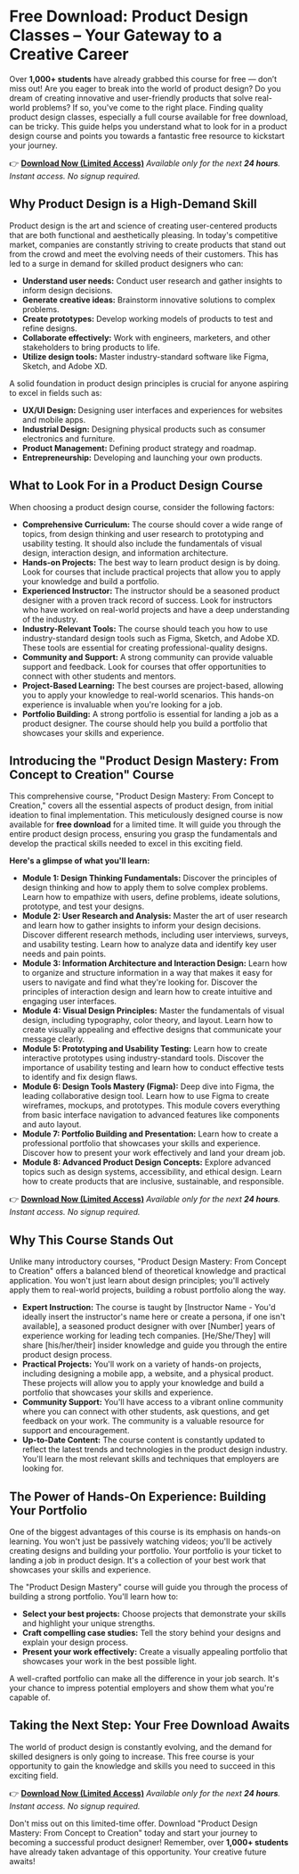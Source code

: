 # Free Download: Product Design Classes – Your Gateway to a Creative Career

Over **1,000+ students** have already grabbed this course for free — don’t miss out! Are you eager to break into the world of product design? Do you dream of creating innovative and user-friendly products that solve real-world problems? If so, you've come to the right place. Finding quality product design classes, especially a full course available for free download, can be tricky. This guide helps you understand what to look for in a product design course and points you towards a fantastic free resource to kickstart your journey.

👉 [**Download Now (Limited Access)**](https://udemywork.com/product-design-classes)
_Available only for the next **24 hours**. Instant access. No signup required._

## Why Product Design is a High-Demand Skill

Product design is the art and science of creating user-centered products that are both functional and aesthetically pleasing. In today's competitive market, companies are constantly striving to create products that stand out from the crowd and meet the evolving needs of their customers. This has led to a surge in demand for skilled product designers who can:

*   **Understand user needs:** Conduct user research and gather insights to inform design decisions.
*   **Generate creative ideas:** Brainstorm innovative solutions to complex problems.
*   **Create prototypes:** Develop working models of products to test and refine designs.
*   **Collaborate effectively:** Work with engineers, marketers, and other stakeholders to bring products to life.
*   **Utilize design tools:** Master industry-standard software like Figma, Sketch, and Adobe XD.

A solid foundation in product design principles is crucial for anyone aspiring to excel in fields such as:

*   **UX/UI Design:** Designing user interfaces and experiences for websites and mobile apps.
*   **Industrial Design:** Designing physical products such as consumer electronics and furniture.
*   **Product Management:** Defining product strategy and roadmap.
*   **Entrepreneurship:** Developing and launching your own products.

## What to Look For in a Product Design Course

When choosing a product design course, consider the following factors:

*   **Comprehensive Curriculum:** The course should cover a wide range of topics, from design thinking and user research to prototyping and usability testing. It should also include the fundamentals of visual design, interaction design, and information architecture.
*   **Hands-on Projects:** The best way to learn product design is by doing. Look for courses that include practical projects that allow you to apply your knowledge and build a portfolio.
*   **Experienced Instructor:** The instructor should be a seasoned product designer with a proven track record of success. Look for instructors who have worked on real-world projects and have a deep understanding of the industry.
*   **Industry-Relevant Tools:** The course should teach you how to use industry-standard design tools such as Figma, Sketch, and Adobe XD. These tools are essential for creating professional-quality designs.
*   **Community and Support:** A strong community can provide valuable support and feedback. Look for courses that offer opportunities to connect with other students and mentors.
*   **Project-Based Learning:** The best courses are project-based, allowing you to apply your knowledge to real-world scenarios. This hands-on experience is invaluable when you're looking for a job.
*   **Portfolio Building:** A strong portfolio is essential for landing a job as a product designer. The course should help you build a portfolio that showcases your skills and experience.

## Introducing the "Product Design Mastery: From Concept to Creation" Course

This comprehensive course, "Product Design Mastery: From Concept to Creation," covers all the essential aspects of product design, from initial ideation to final implementation. This meticulously designed course is now available for **free download** for a limited time. It will guide you through the entire product design process, ensuring you grasp the fundamentals and develop the practical skills needed to excel in this exciting field.

**Here's a glimpse of what you'll learn:**

*   **Module 1: Design Thinking Fundamentals:** Discover the principles of design thinking and how to apply them to solve complex problems. Learn how to empathize with users, define problems, ideate solutions, prototype, and test your designs.
*   **Module 2: User Research and Analysis:** Master the art of user research and learn how to gather insights to inform your design decisions. Discover different research methods, including user interviews, surveys, and usability testing. Learn how to analyze data and identify key user needs and pain points.
*   **Module 3: Information Architecture and Interaction Design:** Learn how to organize and structure information in a way that makes it easy for users to navigate and find what they're looking for. Discover the principles of interaction design and learn how to create intuitive and engaging user interfaces.
*   **Module 4: Visual Design Principles:** Master the fundamentals of visual design, including typography, color theory, and layout. Learn how to create visually appealing and effective designs that communicate your message clearly.
*   **Module 5: Prototyping and Usability Testing:** Learn how to create interactive prototypes using industry-standard tools. Discover the importance of usability testing and learn how to conduct effective tests to identify and fix design flaws.
*   **Module 6: Design Tools Mastery (Figma):** Deep dive into Figma, the leading collaborative design tool. Learn how to use Figma to create wireframes, mockups, and prototypes. This module covers everything from basic interface navigation to advanced features like components and auto layout.
*   **Module 7: Portfolio Building and Presentation:** Learn how to create a professional portfolio that showcases your skills and experience. Discover how to present your work effectively and land your dream job.
*   **Module 8: Advanced Product Design Concepts:** Explore advanced topics such as design systems, accessibility, and ethical design. Learn how to create products that are inclusive, sustainable, and responsible.

👉 [**Download Now (Limited Access)**](https://udemywork.com/product-design-classes)
_Available only for the next **24 hours**. Instant access. No signup required._

## Why This Course Stands Out

Unlike many introductory courses, "Product Design Mastery: From Concept to Creation" offers a balanced blend of theoretical knowledge and practical application. You won't just learn about design principles; you'll actively apply them to real-world projects, building a robust portfolio along the way.

*   **Expert Instruction:** The course is taught by [Instructor Name - You'd ideally insert the instructor's name here or create a persona, if one isn't available], a seasoned product designer with over [Number] years of experience working for leading tech companies. [He/She/They] will share [his/her/their] insider knowledge and guide you through the entire product design process.
*   **Practical Projects:** You'll work on a variety of hands-on projects, including designing a mobile app, a website, and a physical product. These projects will allow you to apply your knowledge and build a portfolio that showcases your skills and experience.
*   **Community Support:** You'll have access to a vibrant online community where you can connect with other students, ask questions, and get feedback on your work. The community is a valuable resource for support and encouragement.
*   **Up-to-Date Content:** The course content is constantly updated to reflect the latest trends and technologies in the product design industry. You'll learn the most relevant skills and techniques that employers are looking for.

## The Power of Hands-On Experience: Building Your Portfolio

One of the biggest advantages of this course is its emphasis on hands-on learning. You won't just be passively watching videos; you'll be actively creating designs and building your portfolio. Your portfolio is your ticket to landing a job in product design. It's a collection of your best work that showcases your skills and experience.

The "Product Design Mastery" course will guide you through the process of building a strong portfolio. You'll learn how to:

*   **Select your best projects:** Choose projects that demonstrate your skills and highlight your unique strengths.
*   **Craft compelling case studies:** Tell the story behind your designs and explain your design process.
*   **Present your work effectively:** Create a visually appealing portfolio that showcases your work in the best possible light.

A well-crafted portfolio can make all the difference in your job search. It's your chance to impress potential employers and show them what you're capable of.

## Taking the Next Step: Your Free Download Awaits

The world of product design is constantly evolving, and the demand for skilled designers is only going to increase. This free course is your opportunity to gain the knowledge and skills you need to succeed in this exciting field.

👉 [**Download Now (Limited Access)**](https://udemywork.com/product-design-classes)
_Available only for the next **24 hours**. Instant access. No signup required._

Don't miss out on this limited-time offer. Download "Product Design Mastery: From Concept to Creation" today and start your journey to becoming a successful product designer! Remember, over **1,000+ students** have already taken advantage of this opportunity. Your creative future awaits!
